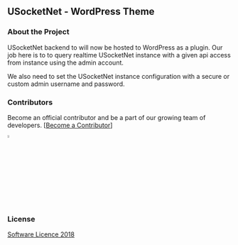 
## USocketNet - WordPress Theme

### About the Project

USocketNet backend to will now be hosted to WordPress as a plugin.
Our job here is to to query realtime USocketNet instance with a
given api access from instance using the admin account.

We also need to set the USocketNet instance configuration with a 
secure or custom admin username and password.

### Contributors

Become an official contributor and be a part of our growing team of developers. 
[[Become a Contributor](https://mail.google.com/mail/u/0/?view=cm&fs=1&to=support@bytes-crafter.com&su=WordPress%20Plugin%20-%20USocketNet%20Contributors&body=Type%20Here.&tf=1)]

<a href="http://bytes-crafter.com/?uid=1&tar=profile" target="_blank"><img src="http://bytes-crafter.com/?uid=1&tar=avatar" alt="Caezar De Castro II" width="4%"></a>

### License

[Software Licence 2018](Raw/LICENSE?display=True)